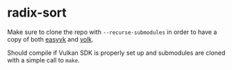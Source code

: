 # radix-sort

Make sure to clone the repo with `--recurse-submodules` in order to have a copy of both [easyvk](https://github.com/ucsc-chpl/easyvk) and [volk](https://github.com/zeux/volk).

Should compile if Vulkan SDK is properly set up and submodules are cloned with a simple call to `make`.
